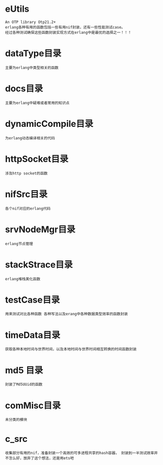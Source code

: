 # eUtils
    An OTP library Otp21.2+
    erlang各种有用的函数包括一些有用nif封装，还有一些性能测试case。
    经过各种测试确保这些函数封装实现方式在erlang中是最优的选择之一！！！
   
# dataType目录
    主要为erlang中类型相关的函数
    
# docs目录
    主要为erlang中疑难或者常用的知识点
    
# dynamicCompile目录
    为erlang动态编译相关的代码
    
# httpSocket目录
    涉及http socket的函数
    
# nifSrc目录    
    各个nif对应的erlang代码
    
# srvNodeMgr目录
    erlang节点管理
    
# stackStrace目录
    erlang堆栈美化函数
    
# testCase目录
    用来测试对比各种函数 各种写法以及erang中各种数据类型效率的函数封装
   
# timeData目录
    获取各种本地时间与世界时间，以及本地时间与世界时间相互转换的时间函数封装    
    
# md5 目录
    封装了Md5UUid的函数    
                           
# comMisc目录
    未分类的模块 
    
# c_src  
    收集部分有用的nif，准备封装一个高效的可多进程共享的hash容器， 封装到一半测试效率并不怎么好，放弃了这个想法，还是用ets吧


